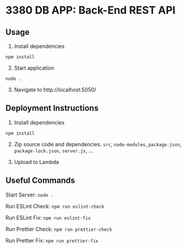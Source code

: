 # 3380 DB APP: Back-End REST API

## Usage

1. Install dependencies

```
npm install
```

2. Start application

```
node .
```

3. Navigate to http://localhost:5050/

## Deployment Instructions

1. Install dependencies

```
npm install
```

2. Zip source code and dependencies. `src`, `node-modules`, `package.json`, `package-lock.json`, `server.js`, ...

3. Upload to Lambda

## Useful Commands

Start Server: `node .`

Run ESLint Check: `npm run eslint-check`

Run ESLint Fix: `npm run eslint-fix`

Run Prettier Check: `npm run prettier-check`

Run Prettier Fix: `npm run prettier-fix`
